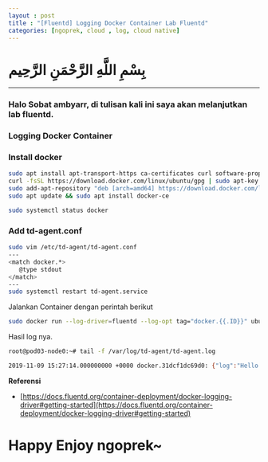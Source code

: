 ```yaml
---
layout : post
title : "[Fluentd] Logging Docker Container Lab Fluentd"
categories: [ngoprek, cloud , log, cloud native]
---
```

# بِسْمِ اللَّهِ الرَّحْمَنِ الرَّحِيم
---

### Halo Sobat ambyarr, di tulisan kali ini saya akan melanjutkan lab fluentd.

### Logging Docker Container


### Install docker
```BASH
sudo apt install apt-transport-https ca-certificates curl software-properties-common
curl -fsSL https://download.docker.com/linux/ubuntu/gpg | sudo apt-key add -
sudo add-apt-repository "deb [arch=amd64] https://download.docker.com/linux/ubuntu bionic stable"
sudo apt update && sudo apt install docker-ce

sudo systemctl status docker
```
### Add td-agent.conf
```BASH
sudo vim /etc/td-agent/td-agent.conf
---
<match docker.*>
   @type stdout
</match>
---
sudo systemctl restart td-agent.service
```

Jalankan Container dengan perintah berikut

```BASH
sudo docker run --log-driver=fluentd --log-opt tag="docker.{{.ID}}" ubuntu echo 'Hello World, My name is palopalepalo'
```

Hasil log nya.
```BASH
root@pod03-node0:~# tail -f /var/log/td-agent/td-agent.log

2019-11-09 15:27:14.000000000 +0000 docker.31dcf1dc69d0: {"log":"Hello World, My name is palopalepalo","container_id":"31dcf1dc69d020ac803567d1c754029b348f2f826468ee918dcf14decb4ed2d3","container_name":"/flamboyant_bell","source":"stdout"}
```

**Referensi**
* [https://docs.fluentd.org/container-deployment/docker-logging-driver#getting-started](https://docs.fluentd.org/container-deployment/docker-logging-driver#getting-started)

# Happy Enjoy ngoprek~
